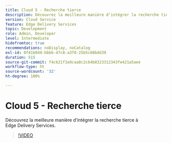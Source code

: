 ```yaml
---
title: Cloud 5 - Recherche tierce
description: Découvrez la meilleure manière d’intégrer la recherche tierce à Edge Delivery Services.
version: Cloud Service
feature: Edge Delivery Services
topic: Development
role: Admin, Developer
level: Intermediate
hidefromtoc: true
recommendations: noDisplay, noCatalog
exl-id: 0f41b049-bbbb-47c8-a3f8-25b5c68bdd39
duration: 515
source-git-commit: f4c621f3a9caa8c2c64b8323312343fe421a5aee
workflow-type: ht
source-wordcount: '32'
ht-degree: 100%

---
```


# Cloud 5 - Recherche tierce

Découvrez la meilleure manière d’intégrer la recherche tierce à Edge Delivery Services.

>[!VIDEO](https://video.tv.adobe.com/v/3427040?quality=12&learn=on)
